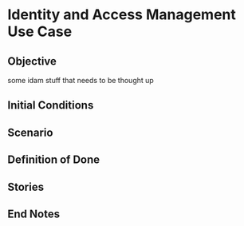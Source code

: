 # Identity and Access Management Use Case
## Objective
some idam stuff that needs to be thought up

## Initial Conditions

## Scenario

## Definition of Done

## Stories

## End Notes
